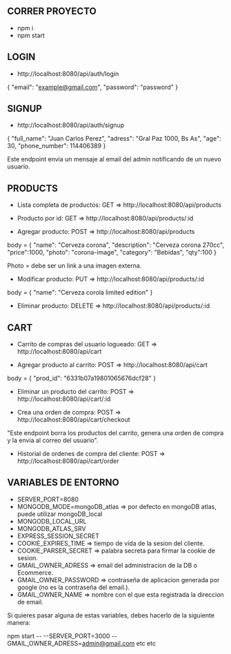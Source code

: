 ## CORRER PROYECTO

- npm i
- npm start

## LOGIN

- http://localhost:8080/api/auth/login

{ "email": "example@gmail.com", "password": "password" }

## SIGNUP

- http://localhost:8080/api/auth/signup

{
"full_name": "Juan Carlos Perez",
"adress": "Gral Paz 1000, Bs As",
"age": 30,
"phone_number": 114406389
}

Este endpoint envia un mensaje al email del admin notificando de un nuevo usuario.

## PRODUCTS

- Lista completa de productos: GET => http://localhost:8080/api/products

- Producto por id: GET => http://localhost:8080/api/products/:id

- Agregar producto: POST => http://localhost:8080/api/products

body = {
"name": "Cerveza corona",
"description": "Cerveza corona 270cc",
"price":1000,
"photo": "corona-image",
"category": "Bebidas",
"qty":100
}

Photo = debe ser un link a una imagen externa.

- Modificar producto: PUT => http://localhost:8080/api/products/:id

body = {
"name": "Cerveza corola limited edition"
}

- Eliminar producto: DELETE => http://localhost:8080/api/products/:id

## CART

- Carrito de compras del usuario logueado: GET => http://localhost:8080/api/cart

- Agregar producto al carrito: POST => http://localhost:8080/api/cart

body = { "prod_id": "6331b07a19801065676dcf28" }

- Eliminar un producto del carrito: POST => http://localhost:8080/api/cart/:id

- Crea una orden de compra: POST => http://localhost:8080/api/cart/checkout

"Este endpoint borra los productos del carrito, genera una orden de compra y
la envia al correo del usuario".

- Historial de ordenes de compra del cliente: POST => http://localhost:8080/api/cart/order

## VARIABLES DE ENTORNO

- SERVER_PORT=8080
- MONGODB_MODE=mongoDB_atlas => por defecto en mongoDB atlas, puede utilizar mongoDB_local
- MONGODB_LOCAL_URL
- MONGODB_ATLAS_SRV
- EXPRESS_SESSION_SECRET
- COOKIE_EXPIRES_TIME => tiempo de vida de la sesion del cliente.
- COOKIE_PARSER_SECRET => palabra secreta para firmar la cookie de sesion.
- GMAIL_OWNER_ADRESS => email del administracion de la DB o Ecommerce.
- GMAIL_OWNER_PASSWORD => contraseña de aplicacion generada por google (no es la contraseña del email.).
- GMAIL_OWNER_NAME => nombre con el que esta registrada la direccion de email.

Si quieres pasar alguna de estas variables, debes hacerlo de la siguiente manera:

npm start -- --SERVER_PORT=3000 --GMAIL_OWNER_ADRESS=admin@gmail.com etc etc
